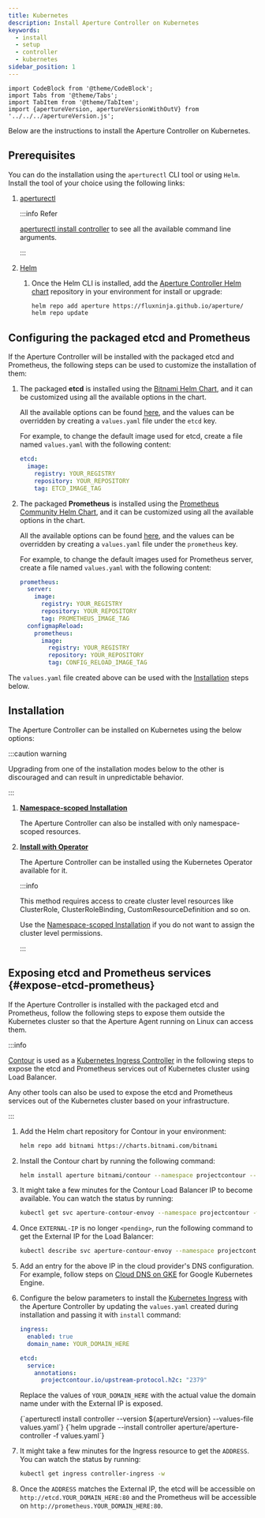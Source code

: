 ```yaml
---
title: Kubernetes
description: Install Aperture Controller on Kubernetes
keywords:
  - install
  - setup
  - controller
  - kubernetes
sidebar_position: 1
---
```


```mdx-code-block
import CodeBlock from '@theme/CodeBlock';
import Tabs from '@theme/Tabs';
import TabItem from '@theme/TabItem';
import {apertureVersion, apertureVersionWithOutV} from '../../../apertureVersion.js';
```

Below are the instructions to install the Aperture Controller on Kubernetes.

## Prerequisites

You can do the installation using the `aperturectl` CLI tool or using `Helm`.
Install the tool of your choice using the following links:

1. [aperturectl](/get-started/installation/aperture-cli/aperture-cli.md)

   :::info Refer

   [aperturectl install controller](/reference/aperturectl/install/controller/controller.md)
   to see all the available command line arguments.

   :::

2. [Helm](https://helm.sh/docs/intro/install/)

   1. Once the Helm CLI is installed, add the
      [Aperture Controller Helm chart](https://artifacthub.io/packages/helm/aperture/aperture-controller)
      repository in your environment for install or upgrade:

      ```bash
      helm repo add aperture https://fluxninja.github.io/aperture/
      helm repo update
      ```

## Configuring the packaged etcd and Prometheus

If the Aperture Controller will be installed with the packaged etcd and
Prometheus, the following steps can be used to customize the installation of
them:

1. The packaged **etcd** is installed using the
   [Bitnami Helm Chart](https://artifacthub.io/packages/helm/bitnami/etcd/8.9.0),
   and it can be customized using all the available options in the chart.

   All the available options can be found
   [here](https://artifacthub.io/packages/helm/bitnami/etcd/8.9.0?modal=values),
   and the values can be overridden by creating a `values.yaml` file under the
   `etcd` key.

   For example, to change the default image used for etcd, create a file named
   `values.yaml` with the following content:

   ```yaml
   etcd:
     image:
       registry: YOUR_REGISTRY
       repository: YOUR_REPOSITORY
       tag: ETCD_IMAGE_TAG
   ```

2. The packaged **Prometheus** is installed using the
   [Prometheus Community Helm Chart](https://artifacthub.io/packages/helm/prometheus-community/prometheus/15.18.0),
   and it can be customized using all the available options in the chart.

   All the available options can be found
   [here](https://artifacthub.io/packages/helm/prometheus-community/prometheus/15.18.0?modal=values),
   and the values can be overridden by creating a `values.yaml` file under the
   `prometheus` key.

   For example, to change the default images used for Prometheus server, create
   a file named `values.yaml` with the following content:

   ```yaml
   prometheus:
     server:
       image:
         registry: YOUR_REGISTRY
         repository: YOUR_REPOSITORY
         tag: PROMETHEUS_IMAGE_TAG
     configmapReload:
       prometheus:
         image:
           registry: YOUR_REGISTRY
           repository: YOUR_REPOSITORY
           tag: CONFIG_RELOAD_IMAGE_TAG
   ```

The `values.yaml` file created above can be used with the
[Installation](#installation) steps below.

## Installation

The Aperture Controller can be installed on Kubernetes using the below options:

:::caution warning

Upgrading from one of the installation modes below to the other is discouraged
and can result in unpredictable behavior.

:::

1. [**Namespace-scoped Installation**][namespace-scoped-installation]

   The Aperture Controller can also be installed with only namespace-scoped
   resources.

2. [**Install with Operator**](operator/operator.md)

   The Aperture Controller can be installed using the Kubernetes Operator
   available for it.

   :::info

   This method requires access to create cluster level resources like
   ClusterRole, ClusterRoleBinding, CustomResourceDefinition and so on.

   Use the [Namespace-scoped Installation][namespace-scoped-installation] if you
   do not want to assign the cluster level permissions.

   :::

<!-- vale off -->

## Exposing etcd and Prometheus services {#expose-etcd-prometheus}

<!-- vale on -->

If the Aperture Controller is installed with the packaged etcd and Prometheus,
follow the following steps to expose them outside the Kubernetes cluster so that
the Aperture Agent running on Linux can access them.

:::info

[Contour](https://projectcontour.io/) is used as a
[Kubernetes Ingress Controller](https://kubernetes.io/docs/concepts/services-networking/ingress-controllers/)
in the following steps to expose the etcd and Prometheus services out of
Kubernetes cluster using Load Balancer.

Any other tools can also be used to expose the etcd and Prometheus services out
of the Kubernetes cluster based on your infrastructure.

:::

1. Add the Helm chart repository for Contour in your environment:

   ```bash
   helm repo add bitnami https://charts.bitnami.com/bitnami
   ```

2. Install the Contour chart by running the following command:

   ```bash
   helm install aperture bitnami/contour --namespace projectcontour --create-namespace
   ```

3. It might take a few minutes for the Contour Load Balancer IP to become
   available. You can watch the status by running:

   ```bash
   kubectl get svc aperture-contour-envoy --namespace projectcontour -w
   ```

4. Once `EXTERNAL-IP` is no longer `<pending>`, run the following command to get
   the External IP for the Load Balancer:

   ```bash
   kubectl describe svc aperture-contour-envoy --namespace projectcontour | grep Ingress | awk '{print $3}'
   ```

5. Add an entry for the above IP in the cloud provider's DNS configuration. For
   example, follow steps on
   [Cloud DNS on GKE](https://cloud.google.com/dns/docs/records) for Google
   Kubernetes Engine.

6. Configure the below parameters to install the
   [Kubernetes Ingress](https://kubernetes.io/docs/concepts/services-networking/ingress/)
   with the Aperture Controller by updating the `values.yaml` created during
   installation and passing it with `install` command:

   ```yaml
   ingress:
     enabled: true
     domain_name: YOUR_DOMAIN_HERE

   etcd:
     service:
       annotations:
         projectcontour.io/upstream-protocol.h2c: "2379"
   ```

   Replace the values of `YOUR_DOMAIN_HERE` with the actual value the domain
   name under with the External IP is exposed.

   <Tabs groupId="setup" queryString>
   <TabItem value="aperturectl" label="aperturectl">
   <CodeBlock language="bash">
   {`aperturectl install controller --version ${apertureVersion} --values-file values.yaml`}
   </CodeBlock>
   </TabItem>
   <TabItem value="Helm" label="Helm">
   <CodeBlock language="bash">
   {`helm upgrade --install controller aperture/aperture-controller -f values.yaml`}
   </CodeBlock>
   </TabItem>
   </Tabs>

7. It might take a few minutes for the Ingress resource to get the `ADDRESS`.
   You can watch the status by running:

   ```bash
   kubectl get ingress controller-ingress -w
   ```

8. Once the `ADDRESS` matches the External IP, the etcd will be accessible on
   `http://etcd.YOUR_DOMAIN_HERE:80` and the Prometheus will be accessible on
   `http://prometheus.YOUR_DOMAIN_HERE:80`.

[namespace-scoped-installation]: namespace-scoped/namespace-scoped.md
